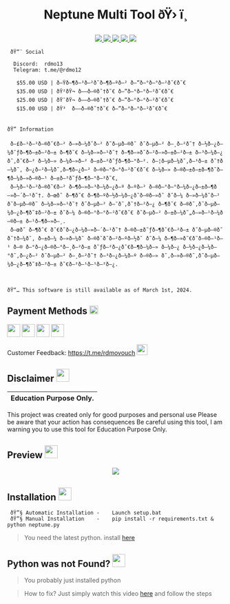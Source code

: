  
<h1 align="center">Neptune Multi Tool ðŸ› ï¸ </h1>
<p align="center">
  <a href="https://github.com/Rdmo1/DisRo-Multi-Tool/blob/main/LICENSE">
    <img src="https://img.shields.io/badge/License-MIT-important">
  </a>
  <a href="https://www.python.org">
    <img src="https://img.shields.io/badge/Python-3.9-informational.svg">
  </a>
  <a href="https://github.com/AstraaDev/Discord-All-Tools-In-One">
    <img src="https://img.shields.io/badge/covarage-95%25-green">
  </a>
  <a href="https://github.com/AstraaDev">
     <img src="https://img.shields.io/github/repo-size/Rdmo1/Premium-Pack.svg?label=Repo%20size&style=flat">
  </a>
  <a href="https://github.com/Rdmo1">
    <img src="https://komarev.com/ghpvc/?username=Rdmo1">
  </a>
</p>

<p align="center">

```
 ðŸ“¨ Social
 
  Discord:  rdmo13
  Telegram: t.me/@rdmo12
  
   $55.00 USD | ð—Ÿð—¶ð—³ð—²ð˜ð—¶ð—ºð—² ð—”ð—°ð—°ð—²ð˜€ð˜€
   $35.00 USD | ðŸ²ðŸ¬ ð——ð—®ð˜†ð˜€ ð—”ð—°ð—°ð—²ð˜€ð˜€
   $25.00 USD | ðŸ¯ðŸ¬ ð——ð—®ð˜†ð˜€ ð—”ð—°ð—°ð—²ð˜€ð˜€
   $15.00 USD | ðŸ³  ð——ð—®ð˜†ð˜€ ð—”ð—°ð—°ð—²ð˜€ð˜€


ðŸ” Information

 ð—£ð—¹ð—²ð—®ð˜€ð—² ð—»ð—¼ð˜ð—² ð˜ð—µð—®ð˜ ð˜ð—µð—² ð—¸ð—²ð˜† ð—½ð—¿ð—¼ð˜ƒð—¶ð—±ð—²ð—± ð—¶ð˜€ ð—¼ð—»ð—¹ð˜† ð—¶ð—»ð˜ð—²ð—»ð—±ð—²ð—± ð—³ð—¼ð—¿ ð˜‚ð˜€ð—² ð—¼ð—» ð—¼ð—»ð—² ð—±ð—²ð˜ƒð—¶ð—°ð—². ð—¦ð—µð—¼ð˜‚ð—¹ð—± ð˜†ð—¼ð˜‚ ð—¿ð—²ð—¾ð˜‚ð—¶ð—¿ð—² ð—®ð—°ð—°ð—²ð˜€ð˜€ ð—¼ð—» ð—®ð—±ð—±ð—¶ð˜ð—¶ð—¼ð—»ð—®ð—¹ ð—±ð—²ð˜ƒð—¶ð—°ð—²ð˜€,
 ð—½ð—¹ð—²ð—®ð˜€ð—² ð—¶ð—»ð—³ð—¼ð—¿ð—º ð—ºð—² ð—®ð—°ð—°ð—¼ð—¿ð—±ð—¶ð—»ð—´ð—¹ð˜†. ð—œð˜ ð—¶ð˜€ ð—¶ð—ºð—½ð—¼ð—¿ð˜ð—®ð—»ð˜ ð˜ð—¼ ð—»ð—¼ð˜ð—² ð˜ð—µð—®ð˜ ð—¼ð—»ð—¹ð˜† ð˜ð—µð—² ð—¯ð˜‚ð˜†ð—²ð—¿ ð—¶ð˜€ ð—®ð˜‚ð˜ð—µð—¼ð—¿ð—¶ð˜‡ð—²ð—± ð˜ð—¼ ð—®ð—°ð—°ð—²ð˜€ð˜€ ð˜ð—µð—² ð—±ð—¼ð˜„ð—»ð—¹ð—¼ð—®ð—± ð—¹ð—¶ð—»ð—¸.
 ð—œð˜ ð—¶ð˜€ ð˜€ð˜ð—¿ð—¼ð—»ð—´ð—¹ð˜† ð—®ð—±ð˜ƒð—¶ð˜€ð—²ð—± ð˜ð—µð—®ð˜ ð˜†ð—¼ð˜‚ ð—±ð—¼ ð—»ð—¼ð˜ ð—®ð˜ð˜ð—²ð—ºð—½ð˜ ð˜ð—¼ ð—¶ð—»ð˜€ð˜ð—®ð—¹ð—¹ ð—® ð—°ð—¿ð—®ð—°ð—¸ð—²ð—± ð˜ƒð—²ð—¿ð˜€ð—¶ð—¼ð—» ð—¼ð—¿ ð—½ð—¿ð—¼ð—°ð˜‚ð—¿ð—² ð˜ð—µð—² ð—¸ð—²ð˜† ð—³ð—¿ð—¼ð—º ð—®ð—» ð˜‚ð—»ð—®ð˜‚ð˜ð—µð—¼ð—¿ð—¶ð˜‡ð—²ð—± ð˜€ð—²ð—¹ð—¹ð—²ð—¿.

         

ðŸ“… This software is still available as of March 1st, 2024.

```
</p>

## Payment Methods <img src="https://cdn3.emoji.gg/emojis/5388-payment-mobile.png" width="20px"/>

<img src="https://cdn3.emoji.gg/emojis/1306-paypal-logo.png" width="30px"/>    <img src="https://cdn3.emoji.gg/emojis/5327-cashapp.png" width="30px"/>     <img src="https://cdn3.emoji.gg/emojis/2625-crypto.png" width="30px"/>  <img src="https://tse1.mm.bing.net/th?id=OIP.N1a59UuLl_vnWBqOjoHGOQHaHa&pid=Api" width="30px"/>
   
Customer Feedback:
   https://t.me/rdmovouch <img src="https://cdn3.emoji.gg/emojis/9739-telegram.png" width="25px"/>


## Disclaimer  <img src="https://media.giphy.com/media/hvRJCLFzcasrR4ia7z/giphy.gif" width="30px"/>
</h1>

|Education Purpose Only.|
|-------------------------------------------------|
This project was created only for good purposes and personal use
Please be aware that your action has consequences
Be careful using this tool, I am warning you to use this tool for Education Purpose Only.

## Preview  <img src="https://cdn3.emoji.gg/emojis/1676-cameracat.png" width="30px"/>
</h1>
<p align="center">
  <img src="https://cdn.discordapp.com/attachments/1209654808970010766/1213485239888773170/186b06a0-8e27-449e-8b1f-b7b2fffc0612_1.png?ex=65f5a532&is=65e33032&hm=cb2727aab6dfeac024aa1c530e00b08be37a8b79e4f05d088b2de20c116ebc8d&">
</p>
<p align="center">
  
</p>

## Installation <img src="https://cdn3.emoji.gg/emojis/2951-staff-green.png" width="30px"/>

<p align="center">

```
 ðŸ”§ Automatic Installation -    Launch setup.bat
 ðŸ”§ Manual Installation    -    pip install -r requirements.txt & python neptune.py
```
</p>

> You need the latest python. install [here](https://www.python.org/downloads/)

## Python was not Found? <img src="https://cdn3.emoji.gg/emojis/2951-staff-green.png" width="30px"/>
</h1>

> You probably just installed python

> How to fix? Just simply watch this video [here](https://youtu.be/uBnbVqUmZaQ) and follow the steps 
